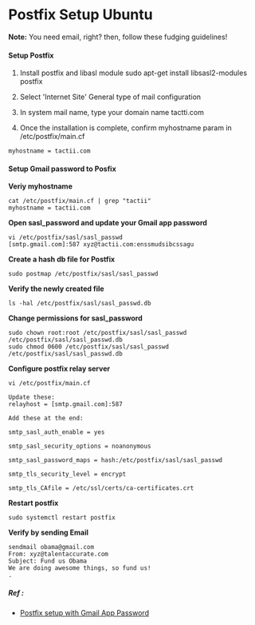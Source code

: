 # Postfix Setup Ubuntu

**Note:** You need email, right? then, follow these fudging guidelines!


#### Setup Postfix

1. Install postfix and libasl module
	sudo apt-get install libsasl2-modules postfix
	
2. Select 'Internet Site' General type of mail configuration
	
3. In system mail name, type your domain name
	tactti.com
	
4. Once the installation is complete, confirm myhostname param in /etc/postfix/main.cf
```
myhostname = tactii.com
```


#### Setup Gmail password to Posfix

**Veriy myhostname**
```
cat /etc/postfix/main.cf | grep "tactii"
myhostname = tactii.com
```

**Open sasl_password and update your Gmail app password**
```
vi /etc/postfix/sasl/sasl_passwd
[smtp.gmail.com]:587 xyz@tactii.com:enssmudsibcssagu
```

**Create a hash db file for Postfix**
```
sudo postmap /etc/postfix/sasl/sasl_passwd
```

**Verify the newly created file**
```
ls -hal /etc/postfix/sasl/sasl_passwd.db
```

**Change permissions for sasl_password**
```
sudo chown root:root /etc/postfix/sasl/sasl_passwd /etc/postfix/sasl/sasl_passwd.db
sudo chmod 0600 /etc/postfix/sasl/sasl_passwd /etc/postfix/sasl/sasl_passwd.db
```

**Configure postfix relay server**
```
vi /etc/postfix/main.cf

Update these:
relayhost = [smtp.gmail.com]:587

Add these at the end:

smtp_sasl_auth_enable = yes

smtp_sasl_security_options = noanonymous

smtp_sasl_password_maps = hash:/etc/postfix/sasl/sasl_passwd

smtp_tls_security_level = encrypt

smtp_tls_CAfile = /etc/ssl/certs/ca-certificates.crt
```

**Restart postfix**
```
sudo systemctl restart postfix
```

**Verify by sending Email**
```
sendmail obama@gmail.com
From: xyz@talentaccurate.com
Subject: Fund us Obama
We are doing awesome things, so fund us!
.
```



##### Ref :

  * [Postfix setup with Gmail App Password](https://www.linode.com/docs/email/postfix/configure-postfix-to-send-mail-using-gmail-and-google-apps-on-debian-or-ubuntu/)
